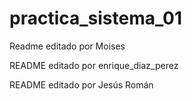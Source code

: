 # practica_sistema_01
Readme editado por Moises

README editado por enrique_diaz_perez

README editado por Jesús Román

